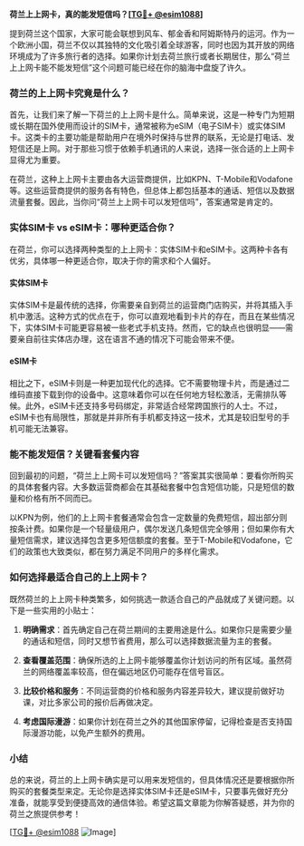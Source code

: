 **荷兰上上网卡，真的能发短信吗？[[TG💪+ @esim1088](https://t.me/s/esim1088)]**

提到荷兰这个国家，大家可能会联想到风车、郁金香和阿姆斯特丹的运河。作为一个欧洲小国，荷兰不仅以其独特的文化吸引着全球游客，同时也因为其开放的网络环境成为了许多旅行者的选择。如果你计划去荷兰旅行或者长期居住，那么“荷兰上上网卡能不能发短信”这个问题可能已经在你的脑海中盘旋了许久。

### 荷兰的上上网卡究竟是什么？

首先，让我们来了解一下荷兰的上上网卡是什么。简单来说，这是一种专门为短期或长期在国外使用而设计的SIM卡，通常被称为eSIM（电子SIM卡）或实体SIM卡。这类卡的主要功能是帮助用户在境外时保持与世界的联系，无论是打电话、发短信还是上网。对于那些习惯于依赖手机通讯的人来说，选择一张合适的上上网卡显得尤为重要。

在荷兰，这种上上网卡主要由各大运营商提供，比如KPN、T-Mobile和Vodafone等。这些运营商提供的服务各有特色，但总体上都包括基本的通话、短信以及数据流量套餐。因此，当你问“荷兰上上网卡可以发短信吗”，答案通常是肯定的。

### 实体SIM卡 vs eSIM卡：哪种更适合你？

在荷兰，你可以选择两种类型的上上网卡：实体SIM卡和eSIM卡。这两种卡各有优劣，具体哪一种更适合你，取决于你的需求和个人偏好。

#### 实体SIM卡

实体SIM卡是最传统的选择，你需要亲自到荷兰的运营商门店购买，并将其插入手机中激活。这种方式的优点在于，你可以直观地看到卡片的存在，而且在某些情况下，实体SIM卡可能更容易被一些老式手机支持。然而，它的缺点也很明显——需要亲自前往实体店办理，这在语言不通的情况下可能会带来不便。

#### eSIM卡

相比之下，eSIM卡则是一种更加现代化的选择。它不需要物理卡片，而是通过二维码直接下载到你的设备中。这意味着你可以在任何地方轻松激活，无需排队等候。此外，eSIM卡还支持多号码绑定，非常适合经常跨国旅行的人士。不过，eSIM卡也有局限性，那就是并非所有手机都支持这一技术，尤其是较旧型号的手机可能无法兼容。

### 能不能发短信？关键看套餐内容

回到最初的问题，“荷兰上上网卡可以发短信吗？”答案其实很简单：要看你所购买的具体套餐内容。大多数运营商都会在其基础套餐中包含短信功能，只是短信的数量和价格有所不同而已。

以KPN为例，他们的上上网卡套餐通常会包含一定数量的免费短信，超出部分则按条计费。如果你是一个轻量级用户，偶尔发送几条短信完全够用；但如果你有大量短信需求，建议选择包含更多短信额度的套餐。至于T-Mobile和Vodafone，它们的政策也大致类似，都在努力满足不同用户的多样化需求。

### 如何选择最适合自己的上上网卡？

既然荷兰的上上网卡种类繁多，如何挑选一款适合自己的产品就成了关键问题。以下是一些实用的小贴士：

1. **明确需求**：首先确定自己在荷兰期间的主要用途是什么。如果你只是需要少量的通话和短信，同时又想节省费用，那么可以选择数据流量为主的套餐。
   
2. **查看覆盖范围**：确保所选的上上网卡能够覆盖你计划访问的所有区域。虽然荷兰的网络覆盖率较高，但在偏远地区仍可能存在信号盲区。

3. **比较价格和服务**：不同运营商的价格和服务内容差异较大，建议提前做好功课，对比多家公司的报价后再做决定。

4. **考虑国际漫游**：如果你计划在荷兰之外的其他国家停留，记得检查是否支持国际漫游功能，以免产生额外的费用。

### 小结

总的来说，荷兰的上上网卡确实是可以用来发短信的，但具体情况还是要根据你所购买的套餐类型来定。无论你是选择实体SIM卡还是eSIM卡，只要事先做好充分准备，就能享受到便捷高效的通信体验。希望这篇文章能为你解答疑惑，并为你的荷兰之旅提供参考！

[[TG💪+ @esim1088](https://t.me/s/esim1088) ![Image](https://i.postimg.cc/4NQfJmqS/Snipaste-2025-05-13-00-14-12.png)]